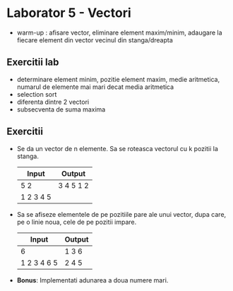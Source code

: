# Laborator 5 - Vectori

*  warm-up : afisare vector, eliminare element maxim/minim, adaugare la fiecare element din vector vecinul din stanga/dreapta

## Exercitii lab
* determinare element minim, pozitie element maxim, medie aritmetica, numarul de elemente mai mari decat media aritmetica
* selection sort
* diferenta dintre 2 vectori
* subsecventa de suma maxima

## Exercitii
* Se da un vector de n elemente. Sa se roteasca vectorul cu k pozitii la stanga.

    | Input         | Output    |
    |---------------|-----------|
    | 5 2           | 3 4 5 1 2 |
    | 1 2 3 4 5     |           |

* Sa se afiseze elementele de pe pozitiile pare ale unui vector, dupa care, pe o linie noua, cele de pe pozitii impare.

    | Input         | Output      |
    |---------------|-------------|
    | 6             | 1 3 6       |
    | 1 2 3 4 6 5   | 2 4 5       |

* **Bonus**: Implementati adunarea a doua numere mari.
